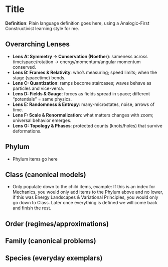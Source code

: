 # Title

**Definition**: Plain language definition goes here, using a Analogic-First Constructivist learning style for me.

## Overarching Lenses

- **Lens A: Symmetry -> Conservation (Noether)**: sameness across time/space/rotation → energy/momentum/angular momentum conserved.
- **Lens B: Frames & Relativity**: who’s measuring; speed limits; when the stage (spacetime) bends.
- **Lens C: Quantization**: ramps become staircases; waves behave as particles and vice-versa.
- **Lens D: Fields & Gauge**: forces as fields spread in space; different “potentials” = same physics.
- **Lens E: Randomness & Entropy**: many-microstates, noise, arrows of time.
- **Lens F: Scale & Renormalization**: what matters changes with zoom; universal behavior emerges.
- **Lens G: Topology & Phases**: protected counts (knots/holes) that survive deformations.

## Phylum

- Phylum items go here

## Class (canonical models)

- Only populate down to the child items, example: If this is an index for Mechanics, you would only add items to the Phylum above and no lower, if this was Energy Landscapes & Variational Principles, you would only go down to Class. Later once everything is defined we will come back and finish the rest.

## Order (regimes/approximations)

## Family (canonical problems)

## Species (everyday exemplars)
